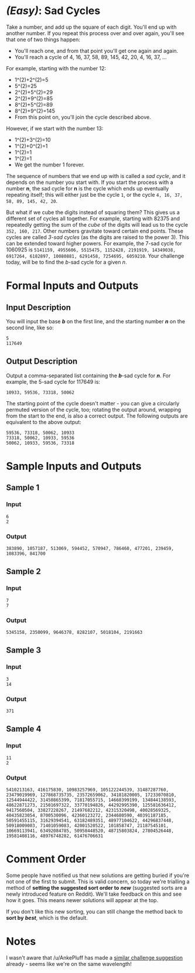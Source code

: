 # [](#EasyIcon) _(Easy)_: Sad Cycles

Take a number, and add up the square of each digit. You'll end up with another number. If you repeat this process over and over again, you'll see that one of two things happen:

* You'll reach one, and from that point you'll get one again and again.
* You'll reach a cycle of 4, 16, 37, 58, 89, 145, 42, 20, 4, 16, 37, ...

For example, starting with the number 12:

* 1^(2)+2^(2)=5
* 5^(2)=25
* 2^(2)+5^(2)=29
* 2^(2)+9^(2)=85
* 8^(2)+5^(2)=89
* 8^(2)+9^(2)=145
* From this point on, you'll join the cycle described above.

However, if we start with the number 13:

* 1^(2)+3^(2)=10
* 1^(2)+0^(2)=1
* 1^(2)=1
* 1^(2)=1
* We get the number 1 forever.

The sequence of numbers that we end up with is called a *sad cycle*, and it depends on the number you start with. If you start the process with a number **n**, the sad cycle for **n** is the cycle which ends up eventually repeating itself; this will either just be the cycle `1`, or the cycle `4, 16, 37, 58, 89, 145, 42, 20`.

But what if we cube the digits instead of squaring them? This gives us a different set of cycles all together. For example, starting with 82375 and repeatedly getting the sum of the *cube* of the digits will lead us to the cycle `352, 160, 217`. Other numbers gravitate toward certain end points. These cycles are called *3-sad cycles* (as the digits are raised to the power 3). This can be extended toward higher powers. For example, the 7-sad cycle for 1060925 is `5141159, 4955606, 5515475, 1152428, 2191919, 14349038, 6917264, 6182897, 10080881, 6291458, 7254695, 6059210`. Your challenge today,  will be to find the *b*-sad cycle for a given *n*.

# Formal Inputs and Outputs

## Input Description

You will input the base ***b*** on the first line, and the starting number ***n*** on the second line, like so:

    5
    117649

## Output Description

Output a comma-separated list containing the ***b***-sad cycle for ***n***. For example, the 5-sad cycle for 117649 is:

    10933, 59536, 73318, 50062

The starting point of the cycle doesn't matter - you can give a circularly permuted version of the cycle, too; rotating the output around, wrapping from the start to the end, is also a correct output. The following outputs are equivalent to the above output:

    59536, 73318, 50062, 10933
    73318, 50062, 10933, 59536
    50062, 10933, 59536, 73318

# Sample Inputs and Outputs

## Sample 1

### Input

    6
    2

### Output

    383890, 1057187, 513069, 594452, 570947, 786460, 477201, 239459, 1083396, 841700

## Sample 2

### Input

    7
    7

### Output

    5345158, 2350099, 9646378, 8282107, 5018104, 2191663

## Sample 3

### Input

    3
    14

### Output

    371

## Sample 4

### Input

    11
    2

### Output

    5410213163, 416175830, 10983257969, 105122244539, 31487287760, 23479019969, 127868735735, 23572659062, 34181820005, 17233070810, 12544944422, 31450865399, 71817055715, 14668399199, 134844138593, 48622871273, 21501697322, 33770194826, 44292995390, 125581636412, 9417560504, 33827228267, 21497682212, 42315320498, 40028569325, 40435823054, 8700530096, 42360123272, 2344680590, 40391187185, 50591455115, 31629394541, 63182489351, 48977104622, 44296837448, 50918009003, 71401059083, 42001520522, 101858747, 21187545101, 10669113941, 63492084785, 50958448520, 48715803824, 27804526448, 19581408116, 48976748282, 61476706631

# Comment Order

Some people have notified us that new solutions are getting buried if you're not one of the first to submit. This is valid concern, so today we're trialling a method of **setting the suggested sort order to** ***new*** (suggested sorts are a newly introduced feature on Reddit). We'll take feedback on this and see how it goes. This means newer solutions will appear at the top.

If you don't like this new sorting, you can still change the method back to **sort by** ***best***, which is the default.

# Notes

I wasn't aware that /u/AnkePluff has made a [similar challenge suggestion](http://www.reddit.com/r/dailyprogrammer_ideas/comments/2ydta5/easy_happy_numbers/) already - seems like we're on the same wavelength!